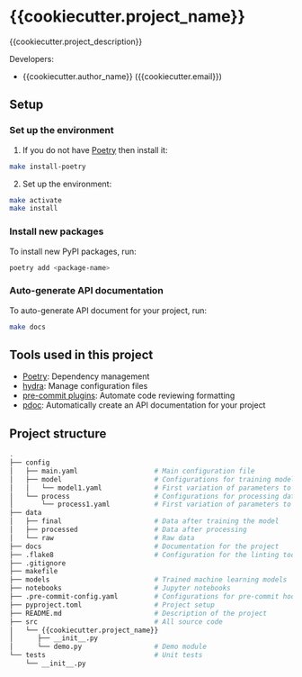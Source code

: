 # {{cookiecutter.project_name}}

{{cookiecutter.project_description}}

Developers:

- {{cookiecutter.author_name}} ({{cookiecutter.email}})


## Setup

### Set up the environment
1. If you do not have [Poetry](https://python-poetry.org/docs/#installation) then
   install it:
```bash
make install-poetry
```
2. Set up the environment:
```bash
make activate
make install
```

### Install new packages
To install new PyPI packages, run:
```bash
poetry add <package-name>
```

### Auto-generate API documentation

To auto-generate API document for your project, run:

```bash
make docs
```

## Tools used in this project
* [Poetry](https://towardsdatascience.com/how-to-effortlessly-publish-your-python-package-to-pypi-using-poetry-44b305362f9f): Dependency management
* [hydra](https://hydra.cc/): Manage configuration files
* [pre-commit plugins](https://pre-commit.com/): Automate code reviewing formatting
* [pdoc](https://github.com/pdoc3/pdoc): Automatically create an API documentation for your project

## Project structure
```bash
.
├── config
│   ├── main.yaml                   # Main configuration file
│   ├── model                       # Configurations for training model
│   │   └── model1.yaml             # First variation of parameters to train model
│   └── process                     # Configurations for processing data
│       └── process1.yaml           # First variation of parameters to process data
├── data
│   ├── final                       # Data after training the model
│   ├── processed                   # Data after processing
│   └── raw                         # Raw data
├── docs                            # Documentation for the project
├── .flake8                         # Configuration for the linting tool flake8
├── .gitignore
├── makefile
├── models                          # Trained machine learning models
├── notebooks                       # Jupyter notebooks
├── .pre-commit-config.yaml         # Configurations for pre-commit hook
├── pyproject.toml                  # Project setup
├── README.md                       # Description of the project
├── src                             # All source code
│   └── {{cookiecutter.project_name}}
│      ├── __init__.py
│      └── demo.py                  # Demo module
└── tests                           # Unit tests
    └── __init__.py
```
